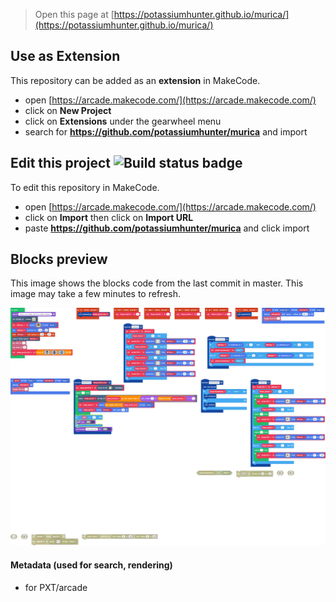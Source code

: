 
> Open this page at [https://potassiumhunter.github.io/murica/](https://potassiumhunter.github.io/murica/)

## Use as Extension

This repository can be added as an **extension** in MakeCode.

* open [https://arcade.makecode.com/](https://arcade.makecode.com/)
* click on **New Project**
* click on **Extensions** under the gearwheel menu
* search for **https://github.com/potassiumhunter/murica** and import

## Edit this project ![Build status badge](https://github.com/potassiumhunter/murica/workflows/MakeCode/badge.svg)

To edit this repository in MakeCode.

* open [https://arcade.makecode.com/](https://arcade.makecode.com/)
* click on **Import** then click on **Import URL**
* paste **https://github.com/potassiumhunter/murica** and click import

## Blocks preview

This image shows the blocks code from the last commit in master.
This image may take a few minutes to refresh.

![A rendered view of the blocks](https://github.com/potassiumhunter/murica/raw/master/.github/makecode/blocks.png)

#### Metadata (used for search, rendering)

* for PXT/arcade
<script src="https://makecode.com/gh-pages-embed.js"></script><script>makeCodeRender("{{ site.makecode.home_url }}", "{{ site.github.owner_name }}/{{ site.github.repository_name }}");</script>
